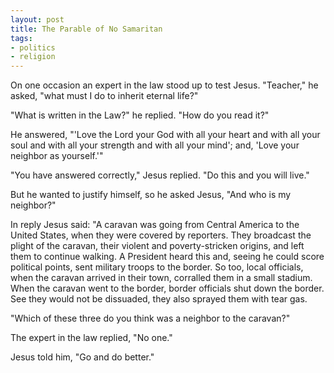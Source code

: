 ```yaml
---
layout: post
title: The Parable of No Samaritan
tags:
- politics
- religion
---
```


On one occasion an expert in the law stood up to test Jesus.
"Teacher," he asked, "what must I do to inherit eternal life?"

"What is written in the Law?" he replied.  "How do you read it?"

He answered, "'Love the Lord your God with all your heart and with all
your soul and with all your strength and with all your mind'; and,
'Love your neighbor as yourself.'"

"You have answered correctly," Jesus replied.  "Do this and you will
live."

But he wanted to justify himself, so he asked Jesus, "And who is my
neighbor?"

In reply Jesus said: "A caravan was going from Central America to the
United States, when they were covered by reporters.  They broadcast
the plight of the caravan, their violent and poverty-stricken origins,
and left them to continue walking.  A President heard this and, seeing
he could score political points, sent military troops to the border.
So too, local officials, when the caravan arrived in their town,
corralled them in a small stadium. When the caravan went to the
border, border officials shut down the border.  See they would not be
dissuaded, they also sprayed them with tear gas.

"Which of these three do you think was a neighbor to the caravan?"

The expert in the law replied, "No one."

Jesus told him, "Go and do better."
